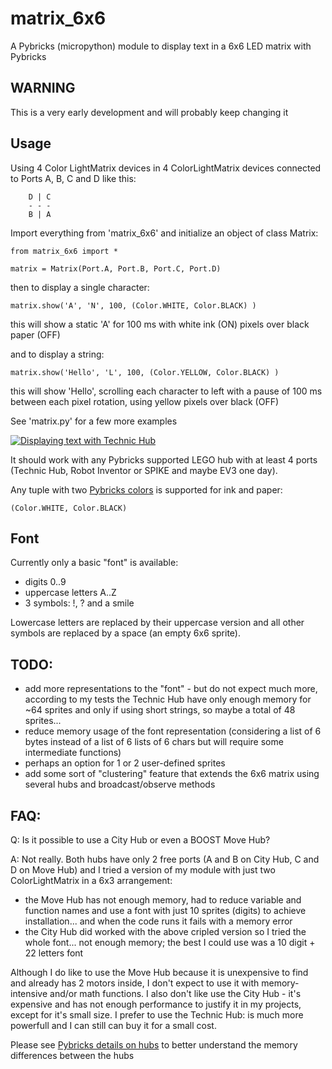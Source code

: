 # matrix_6x6
A Pybricks (micropython) module to display text in a 6x6 LED matrix with Pybricks

## WARNING
This is a very early development and will probably keep changing it

## Usage
Using 4 Color LightMatrix devices in 4 ColorLightMatrix devices connected to
Ports A, B, C and D like this:

        D | C
        - - -
        B | A

Import everything from 'matrix_6x6' and initialize an object of class Matrix:

```
from matrix_6x6 import *

matrix = Matrix(Port.A, Port.B, Port.C, Port.D)
```

then to display a single character:
```
matrix.show('A', 'N', 100, (Color.WHITE, Color.BLACK) )
```
this will show a static 'A' for 100 ms with white ink (ON) pixels over black paper (OFF)

and to display a string:
```
matrix.show('Hello', 'L', 100, (Color.YELLOW, Color.BLACK) )
```
this will show 'Hello', scrolling each character to left with a pause of 100 ms between each
pixel rotation, using yellow pixels over black (OFF)

See 'matrix.py' for a few more examples

[![Displaying text with Technic Hub](http://img.youtube.com/vi/mf9VUIu9txE/0.jpg)](https://youtu.be/mf9VUIu9txE "Displaying text with Technic Hub")

It should work with any Pybricks supported LEGO hub with at least 4 ports (Technic Hub, Robot Inventor or SPIKE and maybe EV3 one day).

Any tuple with two [Pybricks colors](https://docs.pybricks.com/en/latest/parameters/color.html) is supported for ink and paper:
```
(Color.WHITE, Color.BLACK)
```

## Font
Currently only a basic "font" is available:
- digits 0..9
- uppercase letters A..Z
- 3 symbols: !, ? and a smile

Lowercase letters are replaced by their uppercase version and all other symbols are replaced by a space (an empty 6x6 sprite).

## TODO:
- add more representations to the "font" - but do not expect much more, according to my tests the Technic Hub have only
  enough memory for ~64 sprites and only if using short strings, so maybe a total of 48 sprites...
- reduce memory usage of the font representation (considering a list of 6 bytes instead of a list of 6 lists of 6 chars
  but will require some intermediate functions)
- perhaps an option for 1 or 2 user-defined sprites
- add some sort of "clustering" feature that extends the 6x6 matrix using several hubs and broadcast/observe methods

## FAQ:

Q: Is it possible to use a City Hub or even a BOOST Move Hub?

A: Not really. Both hubs have only 2 free ports (A and B on City Hub, C and D on Move Hub) and I tried a version of my module
with just two ColorLightMatrix in a 6x3 arrangement:
- the Move Hub has not enough memory, had to reduce variable and function
names and use a font with just 10 sprites (digits) to achieve installation... and when the code runs it fails with a memory
error
- the City Hub did worked with the above cripled version so I tried the whole font... not enough memory; the best I could use was
  a 10 digit + 22 letters font
  
Although I do like to use the Move Hub because it is unexpensive to find and already has 2 motors inside, I don't expect to use
it with memory-intensive and/or math functions. I also don't like use the City Hub - it's expensive and has not enough performance
to justify it in my projects, except for it's small size. I prefer to use the Technic Hub: is much more powerfull and I can still
can buy it for a small cost.

Please see [Pybricks details on hubs](https://pybricks.com/learn/getting-started/what-do-you-need/) to better understand the
memory differences between the hubs


